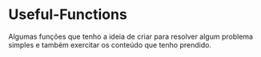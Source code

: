 # Useful-Functions
Algumas funções que tenho a ideia de criar para resolver algum problema simples e também exercitar os conteúdo que tenho prendido.
